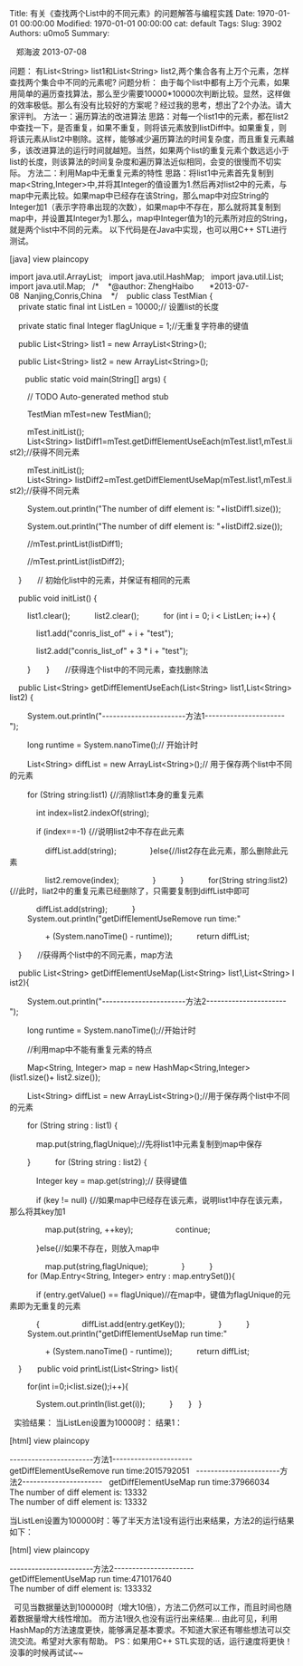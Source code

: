 Title: 有关《查找两个List中的不同元素》的问题解答与编程实践
Date: 1970-01-01 00:00:00
Modified: 1970-01-01 00:00:00
cat: default
Tags: 
Slug: 3902
Authors: u0mo5 
Summary: 

 
 郑海波 2013-07-08

问题：
有List&lt;String&gt; list1和List&lt;String&gt; list2,两个集合各有上万个元素，怎样查找两个集合中不同的元素呢?
问题分析：
由于每个list中都有上万个元素，如果用简单的遍历查找算法，那么至少需要10000*10000次判断比较。显然，这样做的效率极低。那么有没有比较好的方案呢？经过我的思考，想出了2个办法。请大家评判。
方法一：遍历算法的改进算法
思路：对每一个list1中的元素，都在list2中查找一下，是否重复，如果不重复，则将该元素放到listDiff中。如果重复，则将该元素从list2中剔除。这样，能够减少遍历算法的时间复杂度，而且重复元素越多，该改进算法的运行时间就越短。当然，如果两个list的重复元素个数远远小于list的长度，则该算法的时间复杂度和遍历算法近似相同，会变的很慢而不切实际。
方法二：利用Map中无重复元素的特性
思路：将list1中元素首先复制到map&lt;String,Integer&gt;中,并将其Integer的值设置为1.然后再对list2中的元素，与map中元素比较。如果map中已经存在该String，那么map中对应String的Integer加1（表示字符串出现的次数），如果map中不存在，那么就将其复制到map中，并设置其Integer为1.那么，map中Integer值为1的元素所对应的String，就是两个list中不同的元素。
以下代码是在Java中实现，也可以用C++ STL进行测试。
 



[java] view plaincopy
 



import java.util.ArrayList;  
import java.util.HashMap;  
import java.util.List;  
import java.util.Map;  
/*  
 *@author: ZhengHaibo     
 *2013-07-08  Nanjing,Conris,China  
 */   
public class TestMian {  
    private static final int ListLen = 10000;// 设置list的长度  

    private static final Integer flagUnique = 1;//无重复字符串的键值  

    public List&lt;String&gt; list1 = new ArrayList&lt;String&gt;();  

    public List&lt;String&gt; list2 = new ArrayList&lt;String&gt;();  

  
    public static void main(String[] args) {  

        // TODO Auto-generated method stub  

        TestMian mTest=new TestMian();  

        mTest.initList();  
        List&lt;String&gt; listDiff1=mTest.getDiffElementUseEach(mTest.list1,mTest.list2);//获得不同元素  

        mTest.initList();  
        List&lt;String&gt; listDiff2=mTest.getDiffElementUseMap(mTest.list1,mTest.list2);//获得不同元素  

        System.out.println("The number of diff element is: "+listDiff1.size());  

        System.out.println("The number of diff element is: "+listDiff2.size());  

        //mTest.printList(listDiff1);  

        //mTest.printList(listDiff2);  

    }  
    // 初始化list中的元素，并保证有相同的元素  

    public void initList() {  

        list1.clear();  
        list2.clear();  
        for (int i = 0; i &lt; ListLen; i++) {  

            list1.add("conris_list_of" + i + "test");  

            list2.add("conris_list_of" + 3 * i + "test");  

        }  
    }  
    //获得连个list中的不同元素，查找删除法  

    public List&lt;String&gt; getDiffElementUseEach(List&lt;String&gt; list1,List&lt;String&gt; list2) {  

        System.out.println("-----------------------方法1----------------------");  

        long runtime = System.nanoTime();// 开始计时  

        List&lt;String&gt; diffList = new ArrayList&lt;String&gt;();// 用于保存两个list中不同的元素  

        for (String string:list1) {//消除list1本身的重复元素  

            int index=list2.indexOf(string);  

            if (index==-1) {//说明list2中不存在此元素  

                diffList.add(string);  
            }else{//list2存在此元素，那么删除此元素  

                list2.remove(index);  
            }  
        }  
        for(String string:list2){//此时，liat2中的重复元素已经删除了，只需要复制到diffList中即可  

            diffList.add(string);  
        }  
        System.out.println("getDiffElementUseRemove run time:"  

                + (System.nanoTime() - runtime));  
        return diffList;  

    }  
    //获得两个list中的不同元素，map方法  

    public List&lt;String&gt; getDiffElementUseMap(List&lt;String&gt; list1,List&lt;String&gt; list2){  

        System.out.println("-----------------------方法2----------------------");  

        long runtime = System.nanoTime();//开始计时  

        //利用map中不能有重复元素的特点  

        Map&lt;String, Integer&gt; map = new HashMap&lt;String,Integer&gt;(list1.size()+ list2.size());  

        List&lt;String&gt; diffList = new ArrayList&lt;String&gt;();//用于保存两个list中不同的元素  

        for (String string : list1) {  

            map.put(string,flagUnique);//先将list1中元素复制到map中保存  

        }  
        for (String string : list2) {  

            Integer key = map.get(string);// 获得键值  

            if (key != null) {//如果map中已经存在该元素，说明list1中存在该元素，那么将其key加1  

                map.put(string, ++key);  
                continue;  

            }else{//如果不存在，则放入map中  

                map.put(string,flagUnique);  
            }  
        }  
        for (Map.Entry&lt;String, Integer&gt; entry : map.entrySet()){  

            if (entry.getValue() == flagUnique)//在map中，键值为flagUnique的元素即为无重复的元素  

            {  
                diffList.add(entry.getKey());  
            }  
        }  
        System.out.println("getDiffElementUseMap run time:"  

                + (System.nanoTime() - runtime));  
        return diffList;  

    }  
    public void printList(List&lt;String&gt; list){  

        for(int i=0;i&lt;list.size();i++){  

            System.out.println(list.get(i));  
        }  
    }  
}  


 
实验结果：
当ListLen设置为10000时：
结果1：
 



[html] view plaincopy
 





-----------------------方法1----------------------  
getDiffElementUseRemove run time:2015792051  
-----------------------方法2----------------------  
getDiffElementUseMap run time:37966034  
The number of diff element is: 13332  
The number of diff element is: 13332  




当ListLen设置为100000时：等了半天方法1没有运行出来结果，方法2的运行结果如下： 
 



[html] view plaincopy
 





-----------------------方法2----------------------  
getDiffElementUseMap run time:471017640  
The number of diff element is: 133332  




 
可见当数据量达到100000时（增大10倍），方法二仍然可以工作，而且时间也随着数据量增大线性增加。
而方法1很久也没有运行出来结果…
由此可见，利用HashMap的方法速度更快，能够满足基本要求。不知道大家还有哪些想法可以交流交流。希望对大家有帮助。
PS：如果用C++ STL实现的话，运行速度将更快！没事的时候再试试~~
 


